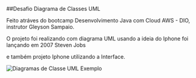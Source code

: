
##Desafio Diagrama de Classes UML 

Feito atráves do bootcamp Desenvolvimento Java com Cloud AWS - DIO, instrutor Gleyson Sampaio.

O projeto foi realizando com diagrama UML usando a ideia do Iphone foi lançando em 2007 Steven Jobs

e também projeto Iphone utilizando a Interface.

![Diagramas de Classe UML Exemplo](https://github.com/carlos4565mana/desafio_diagrama_classe_uml/assets/92988568/2e388782-6dca-4cca-ba17-726848e36112)